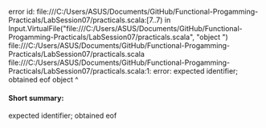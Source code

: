 error id: file:///C:/Users/ASUS/Documents/GitHub/Functional-Progamming-Practicals/LabSession07/practicals.scala:[7..7) in Input.VirtualFile("file:///C:/Users/ASUS/Documents/GitHub/Functional-Progamming-Practicals/LabSession07/practicals.scala", "object ")
file:///C:/Users/ASUS/Documents/GitHub/Functional-Progamming-Practicals/LabSession07/practicals.scala
file:///C:/Users/ASUS/Documents/GitHub/Functional-Progamming-Practicals/LabSession07/practicals.scala:1: error: expected identifier; obtained eof
object 
       ^
#### Short summary: 

expected identifier; obtained eof